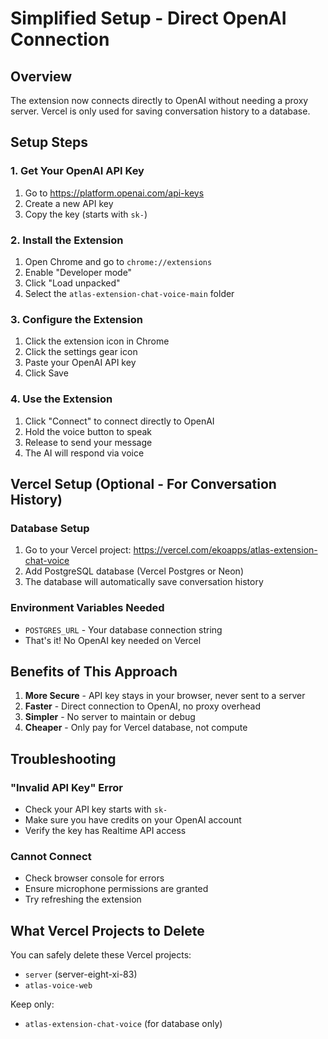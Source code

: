 # Simplified Setup - Direct OpenAI Connection

## Overview
The extension now connects directly to OpenAI without needing a proxy server. Vercel is only used for saving conversation history to a database.

## Setup Steps

### 1. Get Your OpenAI API Key
1. Go to https://platform.openai.com/api-keys
2. Create a new API key
3. Copy the key (starts with `sk-`)

### 2. Install the Extension
1. Open Chrome and go to `chrome://extensions`
2. Enable "Developer mode"
3. Click "Load unpacked"
4. Select the `atlas-extension-chat-voice-main` folder

### 3. Configure the Extension
1. Click the extension icon in Chrome
2. Click the settings gear icon
3. Paste your OpenAI API key
4. Click Save

### 4. Use the Extension
1. Click "Connect" to connect directly to OpenAI
2. Hold the voice button to speak
3. Release to send your message
4. The AI will respond via voice

## Vercel Setup (Optional - For Conversation History)

### Database Setup
1. Go to your Vercel project: https://vercel.com/ekoapps/atlas-extension-chat-voice
2. Add PostgreSQL database (Vercel Postgres or Neon)
3. The database will automatically save conversation history

### Environment Variables Needed
- `POSTGRES_URL` - Your database connection string
- That's it! No OpenAI key needed on Vercel

## Benefits of This Approach

1. **More Secure** - API key stays in your browser, never sent to a server
2. **Faster** - Direct connection to OpenAI, no proxy overhead
3. **Simpler** - No server to maintain or debug
4. **Cheaper** - Only pay for Vercel database, not compute

## Troubleshooting

### "Invalid API Key" Error
- Check your API key starts with `sk-`
- Make sure you have credits on your OpenAI account
- Verify the key has Realtime API access

### Cannot Connect
- Check browser console for errors
- Ensure microphone permissions are granted
- Try refreshing the extension

## What Vercel Projects to Delete

You can safely delete these Vercel projects:
- `server` (server-eight-xi-83)
- `atlas-voice-web`

Keep only:
- `atlas-extension-chat-voice` (for database only)